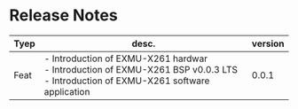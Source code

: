 <!--
 Copyright (c) 2022 Innodisk Crop.
 
 This software is released under the MIT License.
 https://opensource.org/licenses/MIT
-->

# Release Notes

Tyep | desc. | version
--- | --- | ---
Feat | - Introduction of EXMU-X261 hardwar<br/> - Introduction of EXMU-X261 BSP v0.0.3 LTS<br/> - Introduction of EXMU-X261 software application | 0.0.1
